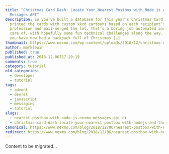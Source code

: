 ```yaml
---
title: "Christmas Card Dash: Locate Your Nearest Postbox with Node.js and the
  Messages API"
description: So you’ve built a database for this year’s Christmas Card list,
  printed the cards with custom xkcd cartoons based on each recipient’s
  profession and mail-merged the lot. That’s a boring job automated and taken
  care of, with hopefully some fun technical challenges along the way. Except
  you have now had a backpack full of Christmas […]
thumbnail: https://www.nexmo.com/wp-content/uploads/2018/12/christmas-card-dash.png
author: marklewin
published: true
published_at: 2018-12-06T17:29:19
comments: true
category: tutorial
old_categories:
  - developer
  - tutorial
tags:
  - advent
  - devrel
  - javascript
  - messaging
  - tutorial
slugs:
  - nearest-postbox-with-node-js-nexmo-messages-api-dr
  - christmas-card-dash-locate-your-nearest-postbox-with-nodejs-and-the-messages-api
canonical: https://www.nexmo.com/blog/2018/12/06/nearest-postbox-with-node-js-nexmo-messages-api-dr
redirect: https://www.nexmo.com/blog/2018/12/06/nearest-postbox-with-node-js-nexmo-messages-api-dr
---
```

Content to be migrated...